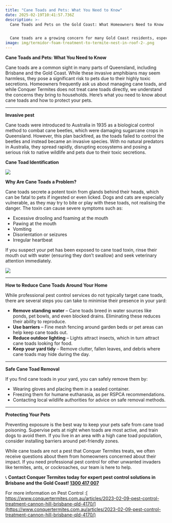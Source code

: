 ```yaml
---
title: "Cane Toads and Pets: What You Need to Know"
date: 2025-02-19T10:41:57.736Z
description: >-
  Cane Toads and Pets on the Gold Coast: What Homeowners Need to Know


  Cane toads are a growing concern for many Gold Coast residents, especially pet owners. These invasive amphibians pose a serious risk due to their highly toxic secretions, which can be fatal to dogs and cats. At Conquer Termites, we often receive questions about managing cane toads. While we don’t treat them directly, we understand the challenges they bring. Learn how to reduce their presence around your home and protect your pets from potential danger.
image: img/termidor-foam-treatment-to-termite-nest-in-roof-2-.png
---
```

**Cane Toads and Pets: What You Need to Know**

Cane toads are a common sight in many parts of Queensland, including Brisbane and the Gold Coast. While these invasive amphibians may seem harmless, they pose a significant risk to pets due to their highly toxic secretions. Homeowners frequently ask us about managing cane toads, and while Conquer Termites does not treat cane toads directly, we understand the concerns they bring to households. Here’s what you need to know about cane toads and how to protect your pets.

- - -

**Invasive pest** 

Cane toads were introduced to Australia in 1935 as a biological control method to combat cane beetles, which were damaging sugarcane crops in Queensland. However, this plan backfired, as the toads failed to control the beetles and instead became an invasive species. With no natural predators in Australia, they spread rapidly, disrupting ecosystems and posing a serious risk to native wildlife and pets due to their toxic secretions.

**Cane Toad Identification**

![](img/cane-toad.png)

**Why Are Cane Toads a Problem?**

Cane toads secrete a potent toxin from glands behind their heads, which can be fatal to pets if ingested or even licked. Dogs and cats are especially vulnerable, as they may try to bite or play with these toads, not realising the danger. The toxin can cause severe symptoms such as:

* Excessive drooling and foaming at the mouth
* Pawing at the mouth
* Vomiting
* Disorientation or seizures
* Irregular heartbeat

If you suspect your pet has been exposed to cane toad toxin, rinse their mouth out with water (ensuring they don’t swallow) and seek veterinary attention immediately.

![](img/body.png)

- - -

**How to Reduce Cane Toads Around Your Home**

While professional pest control services do not typically target cane toads, there are several steps you can take to minimise their presence in your yard:

* **Remove standing water** – Cane toads breed in water sources like ponds, pet bowls, and even blocked drains. Eliminating these reduces their ability to reproduce.
* **Use barriers** – Fine mesh fencing around garden beds or pet areas can help keep cane toads out.
* **Reduce outdoor lighting** – Lights attract insects, which in turn attract cane toads looking for food.
* **Keep your yard tidy** – Remove clutter, fallen leaves, and debris where cane toads may hide during the day.



- - -

**Safe Cane Toad Removal**

If you find cane toads in your yard, you can safely remove them by:

* Wearing gloves and placing them in a sealed container.
* Freezing them for humane euthanasia, as per RSPCA recommendations.
* Contacting local wildlife authorities for advice on safe removal methods.

- - -

**Protecting Your Pets**

Preventing exposure is the best way to keep your pets safe from cane toad poisoning. Supervise pets at night when toads are most active, and train dogs to avoid them. If you live in an area with a high cane toad population, consider installing barriers around pet-friendly zones.

While cane toads are not a pest that Conquer Termites treats, we often receive questions about them from homeowners concerned about their impact. If you need professional pest control for other unwanted invaders like termites, ants, or cockroaches, our team is here to help.

📞 **Contact Conquer Termites today for expert pest control solutions in Brisbane and the Gold Coast! [1300 417 007](tel:1300417007)**

For more  information on Pest Control :[ https://www.conquertermites.com.au/articles/2023-02-09-pest-control-treatment-cannon-hill-brisbane-qld-4170/](https://www.conquertermites.com.au/articles/2023-02-09-pest-control-treatment-cannon-hill-brisbane-qld-4170/)